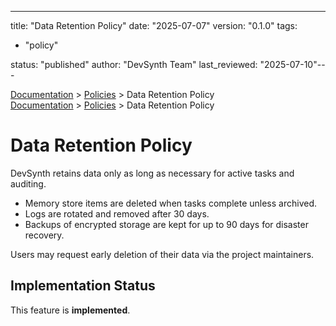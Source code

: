 ---
title: "Data Retention Policy"
date: "2025-07-07"
version: "0.1.0"
tags:
  - "policy"

status: "published"
author: "DevSynth Team"
last_reviewed: "2025-07-10"---

<div class="breadcrumbs">
<a href="../index.md">Documentation</a> &gt; <a href="index.md">Policies</a> &gt; Data Retention Policy
</div>

<div class="breadcrumbs">
<a href="../index.md">Documentation</a> &gt; <a href="index.md">Policies</a> &gt; Data Retention Policy
</div>

# Data Retention Policy

DevSynth retains data only as long as necessary for active tasks and auditing.

- Memory store items are deleted when tasks complete unless archived.
- Logs are rotated and removed after 30 days.
- Backups of encrypted storage are kept for up to 90 days for disaster recovery.


Users may request early deletion of their data via the project maintainers.
## Implementation Status

This feature is **implemented**.
